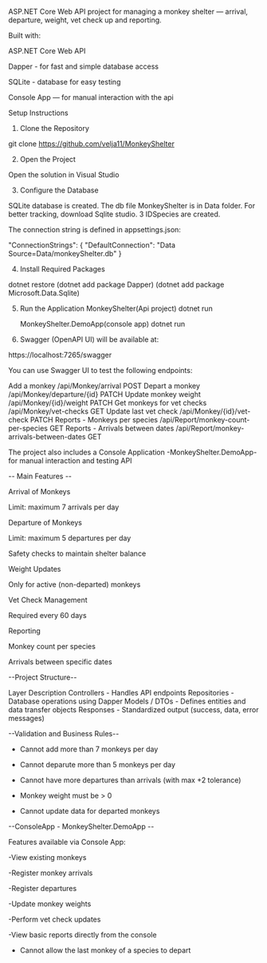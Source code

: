 ﻿ASP.NET Core Web API project for managing a monkey shelter — arrival, departure, weight, vet check up and reporting.

Built with:

ASP.NET Core Web API

Dapper - for fast and simple database access

SQLite - database for easy testing

Console App — for manual interaction with the api


Setup Instructions
1. Clone the Repository

git clone https://github.com/velja11/MonkeyShelter

2. Open the Project

Open the solution in Visual Studio 

3. Configure the Database

SQLite database is created. The db file MonkeyShelter is in Data folder. For better tracking, download Sqlite studio.
3 IDSpecies are created.

The connection string is defined in appsettings.json:

"ConnectionStrings": {
  "DefaultConnection": "Data Source=Data/monkeyShelter.db"
}


4. Install Required Packages

dotnet restore
(dotnet add package Dapper)
(dotnet add package Microsoft.Data.Sqlite)

5. Run the Application
   MonkeyShelter(Api project)
   dotnet run

   MonkeyShelter.DemoApp(console app)
   dotnet run

7. Swagger (OpenAPI UI) will be available at:

https://localhost:7265/swagger

You can use Swagger UI to test the following endpoints:

Add a monkey	/api/Monkey/arrival	POST
Depart a monkey	/api/Monkey/departure/{id}	PATCH
Update monkey weight	/api/Monkey/{id}/weight	PATCH
Get monkeys for vet checks	/api/Monkey/vet-checks	GET
Update last vet check	/api/Monkey/{id}/vet-check	PATCH
Reports - Monkeys per species	/api/Report/monkey-count-per-species	GET
Reports - Arrivals between dates	/api/Report/monkey-arrivals-between-dates	GET

The project also includes a Console Application -MonkeyShelter.DemoApp- for manual interaction and testing API



-- Main Features --

Arrival of Monkeys

Limit: maximum 7 arrivals per day

Departure of Monkeys

Limit: maximum 5 departures per day

Safety checks to maintain shelter balance

Weight Updates

Only for active (non-departed) monkeys

Vet Check Management

Required every 60 days

Reporting

Monkey count per species

Arrivals between specific dates

--Project Structure--

Layer	Description
Controllers - Handles API endpoints
Repositories - Database operations using Dapper
Models / DTOs - Defines entities and data transfer objects
Responses - Standardized output (success, data, error messages)


--Validation and Business Rules--
 
 - Cannot add more than 7 monkeys per day

 - Cannot deparute more than 5 monkeys per day

 - Cannot have more departures than arrivals (with max +2 tolerance)

 - Monkey weight must be > 0

 - Cannot update data for departed monkeys

--ConsoleApp - MonkeyShelter.DemoApp --


Features available via Console App:

-View existing monkeys

-Register monkey arrivals

-Register departures

-Update monkey weights

-Perform vet check updates

-View basic reports directly from the console

 - Cannot allow the last monkey of a species to depart
